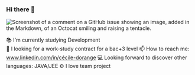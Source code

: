 ### Hi there 👋
![Screenshot of a comment on a GitHub issue showing an image, added in the Markdown, of an Octocat smiling and raising a tentacle.](https://img.freepik.com/vecteurs-libre/mot-bienvenue-personnages-dessins-animes_81522-4207.jpg?w=826&t=st=1708329138~exp=1708329738~hmac=3b5ff0d1f5e26e8a629b7a189c2dd149a1aaf9b513cf28f89e95338d3bf4b7d0)

📚 I'm currently studying Development<br>
🔭 I looking for a work-study contract for a bac+3 level
📫 How to reach me: www.linkedin.com/in/cécile-dorange
💻 Looking forward to discover other languages: JAVA/JEE
⚙️ I love team project

<!--
**CecDorWEB/CecDorWEB** is a ✨ _special_ ✨ repository because its `README.md` (this file) appears on your GitHub profile.

Here are some ideas to get you started:

- 🔭 I’m currently working on ...
- 🌱 I’m currently learning ...
- 👯 I’m looking to collaborate on ...
- 🤔 I’m looking for help with ...
- 💬 Ask me about ...
- 📫 How to reach me: ...
- 😄 Pronouns: ...
- ⚡ Fun fact: ...
-->
